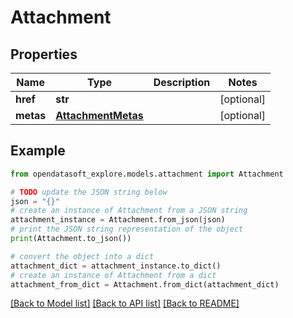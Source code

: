# Attachment


## Properties

Name | Type | Description | Notes
------------ | ------------- | ------------- | -------------
**href** | **str** |  | [optional] 
**metas** | [**AttachmentMetas**](AttachmentMetas.md) |  | [optional] 

## Example

```python
from opendatasoft_explore.models.attachment import Attachment

# TODO update the JSON string below
json = "{}"
# create an instance of Attachment from a JSON string
attachment_instance = Attachment.from_json(json)
# print the JSON string representation of the object
print(Attachment.to_json())

# convert the object into a dict
attachment_dict = attachment_instance.to_dict()
# create an instance of Attachment from a dict
attachment_from_dict = Attachment.from_dict(attachment_dict)
```
[[Back to Model list]](../README.md#documentation-for-models) [[Back to API list]](../README.md#documentation-for-api-endpoints) [[Back to README]](../README.md)


